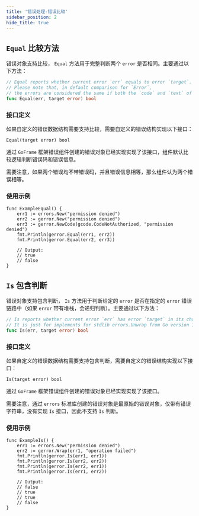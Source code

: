 ```yaml
---
title: '错误处理-错误比较'
sidebar_position: 2
hide_title: true
---
```


## `Equal` 比较方法

错误对象支持比较， `Equal` 方法用于完整判断两个 `error` 是否相同。主要通过以下方法：

```go
// Equal reports whether current error `err` equals to error `target`.
// Please note that, in default comparison for `Error`,
// the errors are considered the same if both the `code` and `text` of them are the same.
func Equal(err, target error) bool
```

### 接口定义

如果自定义的错误数据结构需要支持比较，需要自定义的错误结构实现以下接口：

```
Equal(target error) bool
```

通过 `GoFrame` 框架错误组件创建的错误对象已经实现实现了该接口，组件默认比较逻辑判断错误码和错误信息。

需要注意，如果两个错误均不带错误码，并且错误信息相等，那么组件认为两个错误相等。

### 使用示例

```
func ExampleEqual() {
	err1 := errors.New("permission denied")
	err2 := gerror.New("permission denied")
	err3 := gerror.NewCode(gcode.CodeNotAuthorized, "permission denied")
	fmt.Println(gerror.Equal(err1, err2))
	fmt.Println(gerror.Equal(err2, err3))

	// Output:
	// true
	// false
}
```

## `Is` 包含判断

错误对象支持包含判断， `Is` 方法用于判断给定的 `error` 是否在指定的 `error` 错误链路中（如果 `error` 带有堆栈，会递归判断）。主要通过以下方法：

```go
// Is reports whether current error `err` has error `target` in its chaining errors.
// It is just for implements for stdlib errors.Unwrap from Go version 1.17.
func Is(err, target error) bool
```

### 接口定义

如果自定义的错误数据结构需要支持包含判断，需要自定义的错误结构实现以下接口：

```
Is(target error) bool
```

通过 `GoFrame` 框架错误组件创建的错误对象已经实现实现了该接口。

需要注意，通过 `errors` 标准库创建的错误对象是最原始的错误对象，仅带有错误字符串，没有实现 `Is` 接口，因此不支持 `Is` 判断。

### 使用示例

```
func ExampleIs() {
	err1 := errors.New("permission denied")
	err2 := gerror.Wrap(err1, "operation failed")
	fmt.Println(gerror.Is(err1, err1))
	fmt.Println(gerror.Is(err2, err2))
	fmt.Println(gerror.Is(err2, err1))
	fmt.Println(gerror.Is(err1, err2))

	// Output:
	// false
	// true
	// true
	// false
}
```